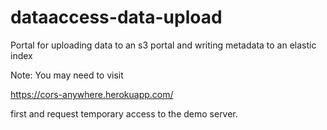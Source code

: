 # dataaccess-data-upload
Portal for uploading data to an s3 portal and writing metadata to an elastic index

Note: You may need to visit 

https://cors-anywhere.herokuapp.com/ 

first and request temporary access to the demo server.
